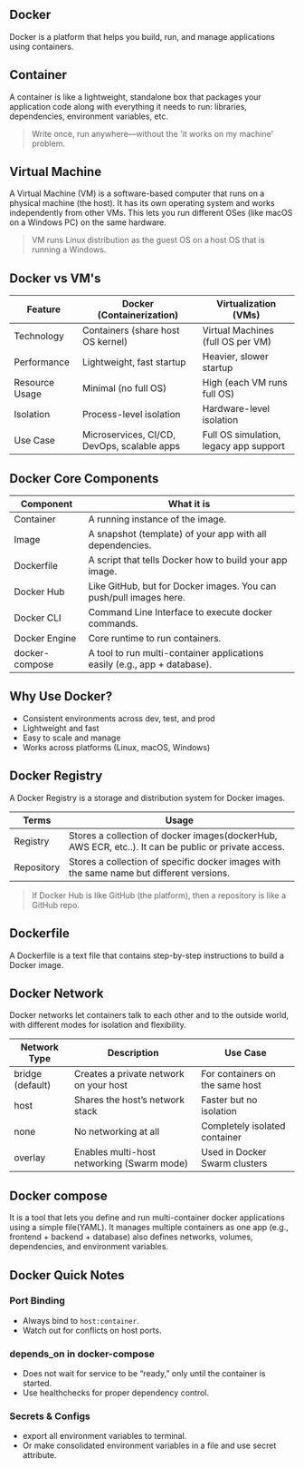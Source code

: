## Docker

Docker is a platform that helps you build, run, and manage applications using containers.

## Container

A container is like a lightweight, standalone box that packages your application code along with everything it needs to run: libraries, dependencies, environment variables, etc.

> Write once, run anywhere—without the 'it works on my machine' problem.

## Virtual Machine

A Virtual Machine (VM) is a software-based computer that runs on a physical machine (the host). It has its own operating system and works independently from other VMs. This lets you run different OSes (like macOS on a Windows PC) on the same hardware.

> VM runs Linux distribution as the guest OS on a host OS that is running a Windows.

## Docker vs VM's

| Feature        | Docker (Containerization)                   | Virtualization (VMs)                   |
| -------------- | ------------------------------------------- | -------------------------------------- |
| Technology     | Containers (share host OS kernel)           | Virtual Machines (full OS per VM)      |
| Performance    | Lightweight, fast startup                   | Heavier, slower startup                |
| Resource Usage | Minimal (no full OS)                        | High (each VM runs full OS)            |
| Isolation      | Process-level isolation                     | Hardware-level isolation               |
| Use Case       | Microservices, CI/CD, DevOps, scalable apps | Full OS simulation, legacy app support |

## Docker Core Components

| Component      | What it is                                                                |
| -------------- | ------------------------------------------------------------------------- |
| Container      | A running instance of the image.                                          |
| Image          | A snapshot (template) of your app with all dependencies.                  |
| Dockerfile     | A script that tells Docker how to build your app image.                   |
| Docker Hub     | Like GitHub, but for Docker images. You can push/pull images here.        |
| Docker CLI     | Command Line Interface to execute docker commands.                        |
| Docker Engine  | Core runtime to run containers.                                           |
| docker-compose | A tool to run multi-container applications easily (e.g., app + database). |

## Why Use Docker?

- Consistent environments across dev, test, and prod
- Lightweight and fast
- Easy to scale and manage
- Works across platforms (Linux, macOS, Windows)

## Docker Registry

A Docker Registry is a storage and distribution system for Docker images.

| Terms      | Usage                                                                                                |
| ---------- | ---------------------------------------------------------------------------------------------------- |
| Registry   | Stores a collection of docker images(dockerHub, AWS ECR, etc..). It can be public or private access. |
| Repository | Stores a collection of specific docker images with the same name but different versions.             |

> If Docker Hub is like GitHub (the platform), then a repository is like a GitHub repo.

## Dockerfile

A Dockerfile is a text file that contains step-by-step instructions to build a Docker image.

## Docker Network

Docker networks let containers talk to each other and to the outside world, with different modes for isolation and flexibility.

| Network Type     | Description                                | Use Case                        |
| ---------------- | ------------------------------------------ | ------------------------------- |
| bridge (default) | Creates a private network on your host     | For containers on the same host |
| host             | Shares the host’s network stack            | Faster but no isolation         |
| none             | No networking at all                       | Completely isolated container   |
| overlay          | Enables multi-host networking (Swarm mode) | Used in Docker Swarm clusters   |

## Docker compose

It is a tool that lets you define and run multi-container docker applications using a simple file(YAML). It manages multiple containers as one app (e.g., frontend + backend + database) also defines networks, volumes, dependencies, and environment variables.

## Docker Quick Notes

### Port Binding

- Always bind to `host:container`.
- Watch out for conflicts on host ports.

### depends_on in docker-compose

- Does not wait for service to be “ready,” only until the container is started.
- Use healthchecks for proper dependency control.

### Secrets & Configs

- export all environment variables to terminal.
- Or make consolidated environment variables in a file and use secret attribute.
